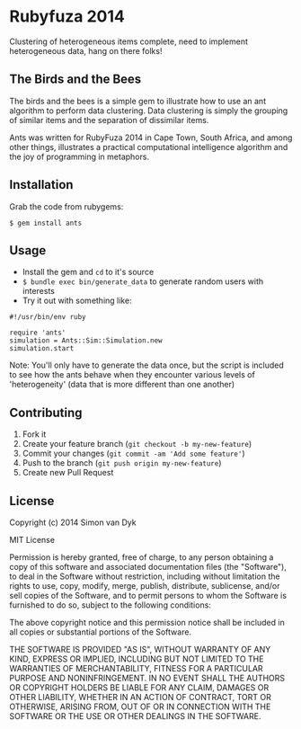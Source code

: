# Rubyfuza 2014

Clustering of heterogeneous items complete, need to implement heterogeneous data,
hang on there folks!

## The Birds and the Bees

The birds and the bees is a simple gem to illustrate how to use an ant algorithm
to perform data clustering.
Data clustering is simply the grouping of similar items and the separation of
dissimilar items.

Ants was written for RubyFuza 2014 in Cape Town, South Africa, and among other
things, illustrates a practical computational intelligence algorithm and the joy
of programming in metaphors.


## Installation

Grab the code from rubygems:

  `$ gem install ants`


## Usage

* Install the gem and `cd` to it's source
* `$ bundle exec bin/generate_data` to generate random users with interests
* Try it out with something like:

```
#!/usr/bin/env ruby

require 'ants'
simulation = Ants::Sim::Simulation.new
simulation.start
```

Note: You'll only have to generate the data once, but the script is included
to see how the ants behave when they encounter various levels of 'heterogeneity'
(data that is more different than one another)


## Contributing

1. Fork it
2. Create your feature branch (`git checkout -b my-new-feature`)
3. Commit your changes (`git commit -am 'Add some feature'`)
4. Push to the branch (`git push origin my-new-feature`)
5. Create new Pull Request


## License

Copyright (c) 2014 Simon van Dyk

MIT License

Permission is hereby granted, free of charge, to any person obtaining
a copy of this software and associated documentation files (the
"Software"), to deal in the Software without restriction, including
without limitation the rights to use, copy, modify, merge, publish,
distribute, sublicense, and/or sell copies of the Software, and to
permit persons to whom the Software is furnished to do so, subject to
the following conditions:

The above copyright notice and this permission notice shall be
included in all copies or substantial portions of the Software.

THE SOFTWARE IS PROVIDED "AS IS", WITHOUT WARRANTY OF ANY KIND,
EXPRESS OR IMPLIED, INCLUDING BUT NOT LIMITED TO THE WARRANTIES OF
MERCHANTABILITY, FITNESS FOR A PARTICULAR PURPOSE AND
NONINFRINGEMENT. IN NO EVENT SHALL THE AUTHORS OR COPYRIGHT HOLDERS BE
LIABLE FOR ANY CLAIM, DAMAGES OR OTHER LIABILITY, WHETHER IN AN ACTION
OF CONTRACT, TORT OR OTHERWISE, ARISING FROM, OUT OF OR IN CONNECTION
WITH THE SOFTWARE OR THE USE OR OTHER DEALINGS IN THE SOFTWARE.
